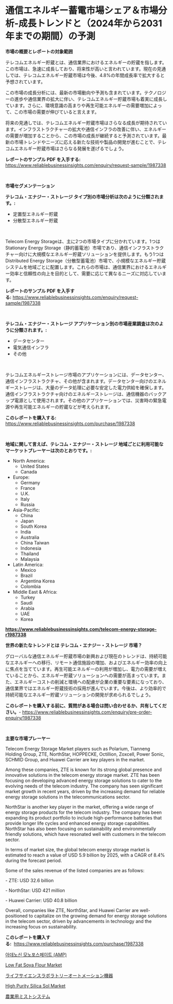 <p><h1>通信エネルギー蓄電市場シェア＆市場分析-成長トレンドと（2024年から2031年までの期間）の予測</h1></p><p><strong>市場の概要とレポートの対象範囲</strong></p>
<p><p>テレコムエネルギー貯蔵とは、通信業界におけるエネルギーの貯蔵を指します。この市場は、急速に成長しており、将来性が高いと言われています。現在の見通しでは、テレコムエネルギー貯蔵市場は今後、4.8%の年間成長率で拡大すると予想されています。</p><p>この市場の成長分析には、最新の市場動向や予測も含まれています。テクノロジーの進歩や通信業界の拡大に伴い、テレコムエネルギー貯蔵市場も着実に成長しています。さらに、環境意識の高まりや再生可能エネルギーの需要増加によって、この市場の需要が伸びていると言えます。</p><p>将来の見通しでは、テレコムエネルギー貯蔵市場はさらなる成長が期待されています。インフラストラクチャーの拡大や通信インフラの改善に伴い、エネルギーの需要が増加することから、この市場の成長が継続すると予測されています。最新の市場トレンドやニーズに応える新たな技術や製品の開発が進むことで、テレコムエネルギー貯蔵市場はさらなる発展を遂げるでしょう。</p></p>
<p><strong>レポートのサンプル PDF を入手する:</strong> <a href="https://www.reliablebusinessinsights.com/enquiry/request-sample/1987338">https://www.reliablebusinessinsights.com/enquiry/request-sample/1987338</a></p>
<p>&nbsp;</p>
<p><strong>市場セグメンテーション</strong></p>
<p><strong>テレコム・エナジー・ストレージ タイプ別の市場分析は次のように分類されます。:</strong></p>
<p><ul><li>定置型エネルギー貯蔵</li><li>分散型エネルギー貯蔵</li></ul></p>
<p>&nbsp;</p>
<p><p>Telecom Energy Storageは、主に2つの市場タイプに分かれています。1つはStationary Energy Storage（静的蓄電池）市場であり、通信インフラストラクチャー向けに大規模なエネルギー貯蔵ソリューションを提供します。もう1つはDistributed Energy Storage（分散型蓄電池）市場で、小規模なエネルギー貯蔵システムを地域ごとに配置します。これらの市場は、通信業界におけるエネルギー効率と信頼性の向上を目的として、需要に応じて異なるニーズに対応しています。</p></p>
<p><strong>レポートのサンプル PDF を入手する:</strong>&nbsp;<a href="https://www.reliablebusinessinsights.com/enquiry/request-sample/1987338">https://www.reliablebusinessinsights.com/enquiry/request-sample/1987338</a></p>
<p>&nbsp;</p>
<p><strong> テレコム・エナジー・ストレージ アプリケーション別の市場産業調査は次のように分類されます。:</strong></p>
<p><ul><li>データセンター</li><li>電気通信インフラ</li><li>その他</li></ul></p>
<p>&nbsp;</p>
<p><p>テレコムエネルギーストレージ市場のアプリケーションには、データセンター、通信インフラストラクチャ、その他が含まれます。データセンター向けのエネルギーストレージは、大量のデータ処理に必要な安定した電力供給を確保します。通信インフラストラクチャ向けのエネルギーストレージは、通信機器のバックアップ電源として使用されます。その他のアプリケーションでは、災害時の緊急電源や再生可能エネルギーの貯蔵などが考えられます。</p></p>
<p><strong>このレポートを購入する:</strong>&nbsp; <a href="https://www.reliablebusinessinsights.com/purchase/1987338">https://www.reliablebusinessinsights.com/purchase/1987338</a></p>
<p>&nbsp;</p>
<p><strong>地域に関して言えば、テレコム・エナジー・ストレージ 地域ごとに利用可能なマーケットプレーヤーは次のとおりです。:</strong></p>
<p><ul>
    <li>
        North America:
        <ul>
            <li>United States</li>
            <li>Canada</li>
        </ul>
    </li>
    <li>
        Europe:
        <ul>
            <li>Germany</li>
            <li>France</li>
            <li>U.K.</li>
            <li>Italy</li>
            <li>Russia</li>
        </ul>
    </li>
    <li>
        Asia-Pacific:
        <ul>
            <li>China</li>
            <li>Japan</li>
            <li>South Korea</li>
            <li>India</li>
            <li>Australia</li>
            <li>China Taiwan</li>
            <li>Indonesia</li>
            <li>Thailand</li>
            <li>Malaysia</li>
        </ul>
    </li>
    <li>
        Latin America:
        <ul>
            <li>Mexico</li>
            <li>Brazil</li>
            <li>Argentina Korea</li>
            <li>Colombia</li>
        </ul>
    </li>
    <li>
        Middle East & Africa:
        <ul>
            <li>Turkey</li>
            <li>Saudi</li>
            <li>Arabia</li>
            <li>UAE</li>
            <li>Korea</li>
        </ul>
    </li>
    </ul></p>
<p><strong><a href="https://www.reliablebusinessinsights.com/telecom-energy-storage-r1987338">https://www.reliablebusinessinsights.com/telecom-energy-storage-r1987338</a></strong>&nbsp;</p>
<p><strong>世界の新たなトレンドとは テレコム・エナジー・ストレージ 市場？</strong></p>
<p><p>グローバルな通信エネルギー貯蔵市場の新興および現在のトレンドは、持続可能なエネルギーへの移行、リモート通信施設の増加、およびエネルギー効率の向上に焦点を当てています。再生可能エネルギーの利用が増加し、電力の需要が増えていることから、エネルギー貯蔵ソリューションへの需要が高まっています。また、エネルギーコストの削減と環境への配慮が企業の重要な要素になっており、通信業界ではエネルギー貯蔵技術の採用が進んでいます。今後は、より効率的で持続可能なエネルギー貯蔵ソリューションの開発が求められるでしょう。</p></p>
<p><strong>このレポートを購入する前に、質問がある場合は問い合わせるか、共有してください。</strong>- <a href="https://www.reliablebusinessinsights.com/enquiry/pre-order-enquiry/1987338">https://www.reliablebusinessinsights.com/enquiry/pre-order-enquiry/1987338</a></p>
<p>&nbsp;</p>
<p><strong>主要な市場プレーヤー</strong></p>
<p><p>Telecom Energy Storage Market players such as Polarium, Tianneng Holding Group, ZTE, NorthStar, HOPPECKE, Octillion, Zoxcell, Power Sonic, SCHMID Group, and Huawei Carrier are key players in the market. </p><p>Among these companies, ZTE is known for its strong global presence and innovative solutions in the telecom energy storage market. ZTE has been focusing on developing advanced energy storage solutions to cater to the evolving needs of the telecom industry. The company has seen significant market growth in recent years, driven by the increasing demand for reliable energy storage solutions in the telecommunications sector.</p><p>NorthStar is another key player in the market, offering a wide range of energy storage products for the telecom industry. The company has been expanding its product portfolio to include high-performance batteries that provide longer life cycles and enhanced energy storage capabilities. NorthStar has also been focusing on sustainability and environmentally friendly solutions, which have resonated well with customers in the telecom sector.</p><p>In terms of market size, the global telecom energy storage market is estimated to reach a value of USD 5.9 billion by 2025, with a CAGR of 8.4% during the forecast period. </p><p>Some of the sales revenue of the listed companies are as follows:</p><p>- ZTE: USD 32.6 billion</p><p>- NorthStar: USD 421 million</p><p>- Huawei Carrier: USD 40.8 billion</p><p>Overall, companies like ZTE, NorthStar, and Huawei Carrier are well-positioned to capitalize on the growing demand for energy storage solutions in the telecom sector, driven by advancements in technology and the increasing focus on sustainability.</p></p>
<p><strong>このレポートを購入する:</strong>&nbsp;&nbsp;<a href="https://www.reliablebusinessinsights.com/purchase/1987338">https://www.reliablebusinessinsights.com/purchase/1987338</a></p>
<p><p><a href="https://medium.com/@jerrodhilll68/%EA%B8%80%EB%A1%9C%EB%B2%8C-%EC%95%84%EB%8D%B0%EB%85%B8%EC%8B%A0-%EC%9D%BC%EC%9D%B8%EC%82%B0-%EB%AA%A8%EB%85%B8%EC%9D%B8%EC%82%B0-amp-%EC%82%B0%EC%97%85-%EC%9C%A0%ED%98%95-%EC%9D%91%EC%9A%A9-%EC%8B%9C%EC%9E%A5-%EC%B0%B8%EA%B0%80%EC%9E%90-%EC%A7%80%EC%97%AD%EB%B3%84-%EC%84%B1%EC%9E%A5-%EB%B6%84%EC%84%9D-%EB%B0%8F-%EB%AF%B8%EB%9E%98-%EC%8B%9C%EB%82%98%EB%A6%AC%EC%98%A4-2024-2031-2661c0deaf5c">아데노신 모노포스페이트 (AMP)</a></p><p><a href="https://issuu.com/reportprime-2/docs/low-fat-soya-flour-market-size-2030.pptx">Low Fat Soya Flour Market</a></p><p><a href="https://github.com/MosesSpinka1914/Market-Research-Report-List-2/blob/main/2664884118201.md">ライフサイエンスラボラトリーオートメーション機器</a></p><p><a href="https://github.com/gracielawharr/Market-Research-Report-List-1/blob/main/high-purity-silica-sol-market.md">High Purity Silica Sol Market</a></p><p><a href="https://github.com/RudyBoyer2017/Market-Research-Report-List-1/blob/main/6776978118202.md">農業用ミストシステム</a></p></p>